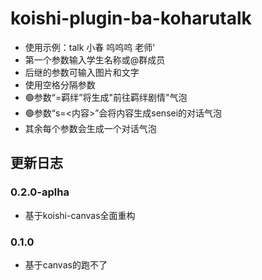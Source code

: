 # koishi-plugin-ba-koharutalk

- 使用示例：talk 小春 呜呜呜 老师'
- 第一个参数输入学生名称或@群成员
- 后继的参数可输入图片和文字
- 使用空格分隔参数
- 🟢参数“=羁绊”将生成"前往羁绊剧情"气泡
- 🟢参数“s=<内容>”会将内容生成sensei的对话气泡
- 其余每个参数会生成一个对话气泡


## 更新日志

### 0.2.0-aplha
- 基于koishi-canvas全面重构

### 0.1.0
- 基于canvas的跑不了
